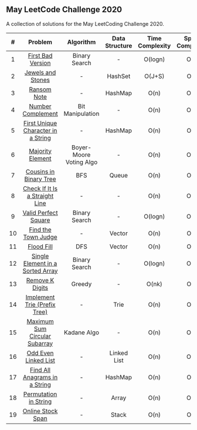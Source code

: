 ## May LeetCode Challenge 2020
A collection of solutions for the May LeetCoding Challenge 2020.

| # | Problem | Algorithm | Data Structure | Time Complexity | Space Complexity |  |
|:-:|:-:|:-:|:-:|:-:|:-:|:-:|
| 1 | [First Bad Version](https://leetcode.com/explore/challenge/card/may-leetcoding-challenge/534/week-1-may-1st-may-7th/3316/)| Binary Search | - | O(logn) | O(1) | [Code](https://github.com/dikshagoyal26/LeetCode-Solutions/blob/master/may-leetcode-challenge/day1_first_bad_version.cpp) |
| 2 | [Jewels and Stones](https://leetcode.com/explore/featured/card/may-leetcoding-challenge/534/week-1-may-1st-may-7th/3317/) | - | HashSet | O(J+S) | O(J) | [Code](https://github.com/dikshagoyal26/LeetCode-Solutions/blob/master/may-leetcode-challenge/day2_jewels_and_stones.cpp) |
| 3 | [Ransom Note](https://leetcode.com/explore/featured/card/may-leetcoding-challenge/534/week-1-may-1st-may-7th/3318/) | - | HashMap | O(n) | O(1) | [Code](https://github.com/dikshagoyal26/LeetCode-Solutions/blob/master/may-leetcode-challenge/day3_ransom_note.cpp) |
| 4 | [Number Complement](https://leetcode.com/explore/challenge/card/may-leetcoding-challenge/534/week-1-may-1st-may-7th/3319/) | Bit Manipulation | - | O(n) | O(1) | [Code](https://github.com/dikshagoyal26/LeetCode-Solutions/blob/master/may-leetcode-challenge/day4_number_complement.cpp) |
| 5 | [First Unique Character in a String](https://leetcode.com/explore/challenge/card/may-leetcoding-challenge/534/week-1-may-1st-may-7th/3320/) | - | HashMap | O(n) | O(n) | [Code](https://github.com/dikshagoyal26/LeetCode-Solutions/blob/master/may-leetcode-challenge/day5_first_unique_character.cpp) |
| 6 | [Majority Element](https://leetcode.com/explore/challenge/card/may-leetcoding-challenge/534/week-1-may-1st-may-7th/3321/) | Boyer-Moore Voting Algo | - | O(n) | O(1) | [Code](https://github.com/dikshagoyal26/LeetCode-Solutions/blob/master/may-leetcode-challenge/day6_majority_element.cpp) |
| 7 | [Cousins in Binary Tree](https://leetcode.com/explore/challenge/card/may-leetcoding-challenge/534/week-1-may-1st-may-7th/3322/) | BFS | Queue | O(n) | O(n) | [Code](https://github.com/dikshagoyal26/LeetCode-Solutions/blob/master/may-leetcode-challenge/day7_cousins_in_binary_tree.cpp) |
| 8 | [Check If It Is a Straight Line](https://leetcode.com/explore/challenge/card/may-leetcoding-challenge/535/week-2-may-8th-may-14th/3323/) | - | - | O(n) | O(1) | [Code](https://github.com/dikshagoyal26/LeetCode-Solutions/blob/master/may-leetcode-challenge/day8_Check_If_It_Is_a_straight_line.cpp) |
| 9 | [Valid Perfect Square](https://leetcode.com/explore/challenge/card/may-leetcoding-challenge/535/week-2-may-8th-may-14th/3324/) | Binary Search | - | O(logn) | O(1) | [Code](https://github.com/dikshagoyal26/LeetCode-Solutions/blob/master/may-leetcode-challenge/day9_valid_perfect_square.cpp) |
| 10 | [Find the Town Judge](https://leetcode.com/explore/challenge/card/may-leetcoding-challenge/535/week-2-may-8th-may-14th/3325/) | - | Vector | O(n) | O(n) | [Code](https://github.com/dikshagoyal26/LeetCode-Solutions/blob/master/may-leetcode-challenge/day10_find_the_town_judge.cpp) |
| 11 | [Flood Fill](https://leetcode.com/explore/challenge/card/may-leetcoding-challenge/535/week-2-may-8th-may-14th/3326/) | DFS | Vector | O(n) | O(n) | [Code](https://github.com/dikshagoyal26/LeetCode-Solutions/blob/master/may-leetcode-challenge/day11_flood_fill.cpp) |
| 12 | [Single Element in a Sorted Array](https://leetcode.com/explore/challenge/card/may-leetcoding-challenge/535/week-2-may-8th-may-14th/3327/) | Binary Search | - | O(logn) | O(1) | [Code](https://github.com/dikshagoyal26/LeetCode-Solutions/blob/master/may-leetcode-challenge/day12_single_element_in_a_sorted_array.cpp) |
| 13 | [Remove K Digits](https://leetcode.com/explore/challenge/card/may-leetcoding-challenge/535/week-2-may-8th-may-14th/3328/) | Greedy | - | O(nk) | O(n) | [Code](https://github.com/dikshagoyal26/LeetCode-Solutions/blob/master/may-leetcode-challenge/day13_remove_k_digits.cpp) |
| 14 | [Implement Trie (Prefix Tree)](https://leetcode.com/explore/challenge/card/may-leetcoding-challenge/535/week-2-may-8th-may-14th/3329/) | - | Trie | O(n) | O(n) | [Code](https://github.com/dikshagoyal26/LeetCode-Solutions/blob/master/may-leetcode-challenge/day14_implementing_trie.cpp) |
| 15 | [Maximum Sum Circular Subarray](https://leetcode.com/explore/challenge/card/may-leetcoding-challenge/536/week-3-may-15th-may-21st/3330/) | Kadane Algo | - | O(n) | O(1) | [Code](https://github.com/dikshagoyal26/LeetCode-Solutions/blob/master/may-leetcode-challenge/day15_maximum_sum_circular_subarray.cpp) |
| 16 | [Odd Even Linked List](https://leetcode.com/explore/challenge/card/may-leetcoding-challenge/536/week-3-may-15th-may-21st/3331/) | - | Linked List | O(n) | O(1) | [Code](https://github.com/dikshagoyal26/LeetCode-Solutions/blob/master/may-leetcode-challenge/day16_odd_even_linked_list.cpp) |
| 17 | [Find All Anagrams in a String](https://leetcode.com/explore/challenge/card/may-leetcoding-challenge/536/week-3-may-15th-may-21st/3332/) | - | HashMap | O(n) | O(n) | [Code](https://github.com/dikshagoyal26/LeetCode-Solutions/blob/master/may-leetcode-challenge/day17_find_all_anagrams_in_a_string.cpp) |
| 18 | [Permutation in String](https://leetcode.com/explore/challenge/card/may-leetcoding-challenge/536/week-3-may-15th-may-21st/3333/) | - | Array | O(n) | O(1) | [Code](https://github.com/dikshagoyal26/LeetCode-Solutions/blob/master/may-leetcode-challenge/day18_permutation_in_string.cpp) |
| 19 | [Online Stock Span](https://leetcode.com/explore/challenge/card/may-leetcoding-challenge/536/week-3-may-15th-may-21st/3334/) | - | Stack | O(n) | O(n) | [Code](https://github.com/dikshagoyal26/LeetCode-Solutions/blob/master/may-leetcode-challenge/day19_online_stock_span.cpp) |